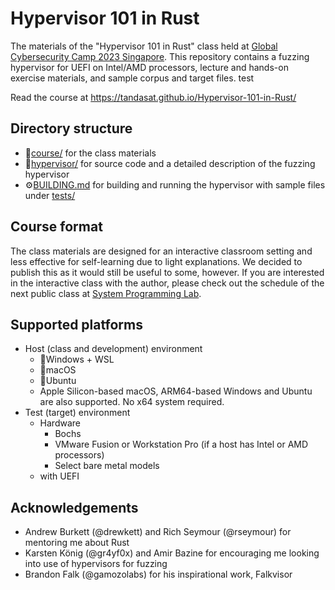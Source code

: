 # Hypervisor 101 in Rust
The materials of the "Hypervisor 101 in Rust" class held at [Global Cybersecurity Camp 2023 Singapore](https://gcc.ac/gcc_2023/). This repository contains a fuzzing hypervisor for UEFI on Intel/AMD processors, lecture and hands-on exercise materials, and sample corpus and target files.
test

Read the course at https://tandasat.github.io/Hypervisor-101-in-Rust/


## Directory structure
- 📖[course/](course/) for the class materials
- 🦀[hypervisor/](hypervisor/) for source code and a detailed description of the fuzzing hypervisor
- ⚙️[BUILDING.md](BUILDING.md) for building and running the hypervisor with sample files under [tests/](tests/)


## Course format
The class materials are designed for an interactive classroom setting and less effective for self-learning due to light explanations. We decided to publish this as it would still be useful to some, however. If you are interested in the interactive class with the author, please check out the schedule of the next public class at [System Programming Lab](https://tandasat.github.io/).


## Supported platforms
- Host (class and development) environment
  - 📎Windows + WSL
  - 🍎macOS
  - 🐧Ubuntu
  - Apple Silicon-based macOS, ARM64-based Windows and Ubuntu are also supported. No x64 system required.
- Test (target) environment
  - Hardware
    - Bochs
    - VMware Fusion or Workstation Pro (if a host has Intel or AMD processors)
    - Select bare metal models
  - with UEFI


## Acknowledgements
- Andrew Burkett (@drewkett) and Rich Seymour (@rseymour) for mentoring me about Rust
- Karsten König (@gr4yf0x) and Amir Bazine for encouraging me looking into use of hypervisors for fuzzing
- Brandon Falk (@gamozolabs) for his inspirational work, Falkvisor
